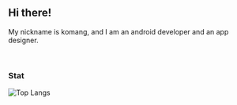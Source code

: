 ## **Hi there!**

My nickname is komang, and I am an android developer and an app designer.

<br/>

### Stat
![Top Langs](https://github-readme-stats.vercel.app/api/top-langs/?username=komangabiw&layout=compact)

